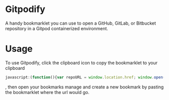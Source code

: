 # Gitpodify

A handy bookmarklet you can use to open a GitHub, GitLab, or Bitbucket repository in a Gitpod containerized environment.

# Usage
To use Gitpodify, click the clipboard icon to copy the bookmarklet to your clipboard
```javascript
javascript:(function(){var repoURL = window.location.href; window.open("https://gitpod.io/#" + repoURL, "_blank"); window.focus();})();
```
, then open your bookmarks manage and create a new bookmark by pasting the bookmarklet where the url would go.
